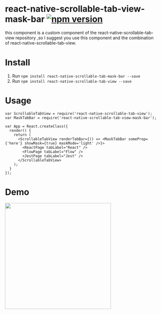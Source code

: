 # react-native-scrollable-tab-view-mask-bar  [![npm version](https://badge.fury.io/js/react-native-scrollable-tab-view-mask-bar.svg)](https://badge.fury.io/js/react-native-scrollable-tab-view-mask-bar)

this component is a custom component of the react-native-scrollable-tab-view repository ,so I suggest you use this component and the combination of react-native-scrollable-tab-view.

# Install

1. Run `npm install react-native-scrollable-tab-mask-bar --save`
2. Run `npm install react-native-scrollable-tab-view --save`

# Usage

```
var ScrollableTabView = require('react-native-scrollable-tab-view');
var MaskTabBar = require('react-native-scrollable-tab-view-mask-bar');

var App = React.createClass({
  render() {
    return (
      <ScrollableTabView renderTabBar={() => <MaskTabBar someProp={'here'} showMask={true} maskMode='light' />}>
        <ReactPage tabLabel="React" />
        <FlowPage tabLabel="Flow" />
        <JestPage tabLabel="Jest" />
      </ScrollableTabView>
    );
  }
});
```

# Demo

<a href="https://raw.githubusercontent.com/WaterEye0o/react-native-scrollable-tab-view-mask-bar/master/demo_images/scrollable_example.gif"><img src="https://raw.githubusercontent.com/WaterEye0o/react-native-scrollable-tab-view-mask-bar/master/demo_images/scrollable_example.gif" width="350"></a>
